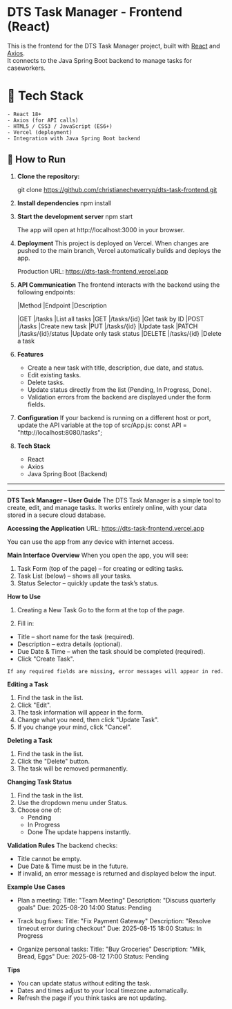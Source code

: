 # DTS Task Manager - Frontend (React)

This is the frontend for the DTS Task Manager project, built with [React](https://react.dev/) and [Axios](https://axios-http.com/).  
It connects to the Java Spring Boot backend to manage tasks for caseworkers.

# 🚀 Tech Stack
    - React 18+
    - Axios (for API calls)
    - HTML5 / CSS3 / JavaScript (ES6+)
    - Vercel (deployment)
    - Integration with Java Spring Boot backend

## 🚀 How to Run

1. **Clone the repository:**

   git clone https://github.com/christianecheverryp/dts-task-frontend.git

2. **Install dependencies**
    npm install

3. **Start the development server**
    npm start

    The app will open at http://localhost:3000 in your browser.

4. **Deployment**
    This project is deployed on Vercel.
    When changes are pushed to the main branch, Vercel automatically builds and deploys the app.

    Production URL:
    https://dts-task-frontend.vercel.app
    
5. **API Communication**
    The frontend interacts with the backend using the following endpoints:

    |Method	|Endpoint	        |Description

    |GET	|/tasks	            |List all tasks
    |GET	|/tasks/{id}        |Get task by ID
    |POST	|/tasks	            |Create new task
    |PUT	|/tasks/{id}        |Update task
    |PATCH	|/tasks/{id}/status	|Update only task status
    |DELETE	|/tasks/{id}    	|Delete a task

6. **Features**
   - Create a new task with title, description, due date, and status.
    - Edit existing tasks.
    - Delete tasks.
    - Update status directly from the list (Pending, In Progress, Done).
    - Validation errors from the backend are displayed under the form fields.

5. **Configuration**
    If your backend is running on a different host or port, update the API variable at the top of src/App.js:
    const API = "http://localhost:8080/tasks";

6. **Tech Stack**
    - React
    - Axios
    - Java Spring Boot (Backend)

***************************************************************************************************
******************************************************************************************************************
**DTS Task Manager – User Guide**
   The DTS Task Manager is a simple tool to create, edit, and manage tasks.
   It works entirely online, with your data stored in a secure cloud database.

**Accessing the Application**
   URL:
   https://dts-task-frontend.vercel.app

   You can use the app from any device with internet access.

**Main Interface Overview**
   When you open the app, you will see:
   1. Task Form (top of the page) – for creating or editing tasks.
   2. Task List (below) – shows all your tasks.
   3. Status Selector – quickly update the task’s status.

**How to Use**
   1. Creating a New Task
   Go to the form at the top of the page.

   2. Fill in:
   - Title – short name for the task (required).
   - Description – extra details (optional).
   - Due Date & Time – when the task should be completed (required).
   - Click "Create Task".

    If any required fields are missing, error messages will appear in red.

**Editing a Task**
   1. Find the task in the list.
   2. Click "Edit".
   3. The task information will appear in the form.
   4. Change what you need, then click "Update Task".
   5. If you change your mind, click "Cancel".

**Deleting a Task**
   1. Find the task in the list.
   2. Click the "Delete" button.
   3. The task will be removed permanently.

**Changing Task Status**
   1. Find the task in the list.
   2. Use the dropdown menu under Status.
   3. Choose one of:
      - Pending
      - In Progress
      - Done
   The update happens instantly.

**Validation Rules**
   The backend checks:
   - Title cannot be empty.
   - Due Date & Time must be in the future.
   - If invalid, an error message is returned and displayed below the input.

**Example Use Cases**
- Plan a meeting:
Title: "Team Meeting"
Description: "Discuss quarterly goals"
Due: 2025-08-20 14:00
Status: Pending

- Track bug fixes:
Title: "Fix Payment Gateway"
Description: "Resolve timeout error during checkout"
Due: 2025-08-15 18:00
Status: In Progress

- Organize personal tasks:
Title: "Buy Groceries"
Description: "Milk, Bread, Eggs"
Due: 2025-08-12 17:00
Status: Pending

**Tips**
- You can update status without editing the task.
- Dates and times adjust to your local timezone automatically.
- Refresh the page if you think tasks are not updating.